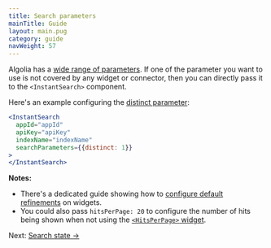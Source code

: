 ```yaml
---
title: Search parameters
mainTitle: Guide
layout: main.pug
category: guide
navWeight: 57
---
```


Algolia has a [wide range of parameters](https://www.algolia.com/doc/api-client/javascript/search#search-parameters). If one of the parameter you want to use is not covered by any widget or connector, then you can directly pass it to the `<InstantSearch>` component.

Here's an example configuring the [distinct parameter](https://www.algolia.com/doc/api-client/javascript/parameters#distinct):

```jsx
<InstantSearch
  appId="appId"
  apiKey="apiKey"
  indexName="indexName"
  searchParameters={{distinct: 1}}
>
</InstantSearch>
```

**Notes:**
* There's a dedicated guide showing how to [configure default refinements](guide/Default%20refinements.html) on widgets.
* You could also pass `hitsPerPage: 20` to configure the number of hits being shown when not using
the [`<HitsPerPage>` widget](widgets/HitsPerPage.html).

<div class="guide-nav">
Next: <a href="guide/Search state.html">Search state →</a>
</div>
